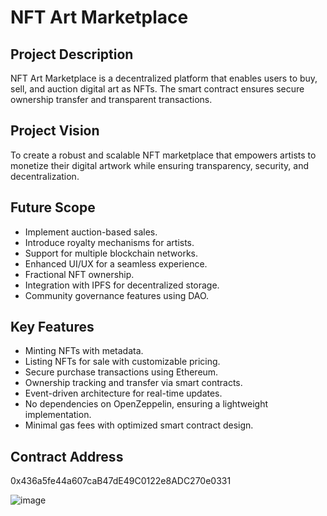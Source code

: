 # NFT Art Marketplace

## Project Description
NFT Art Marketplace is a decentralized platform that enables users to buy, sell, and auction digital art as NFTs. The smart contract ensures secure ownership transfer and transparent transactions.

## Project Vision
To create a robust and scalable NFT marketplace that empowers artists to monetize their digital artwork while ensuring transparency, security, and decentralization.

## Future Scope
- Implement auction-based sales.
- Introduce royalty mechanisms for artists.
- Support for multiple blockchain networks.
- Enhanced UI/UX for a seamless experience.
- Fractional NFT ownership.
- Integration with IPFS for decentralized storage.
- Community governance features using DAO.

## Key Features
- Minting NFTs with metadata.
- Listing NFTs for sale with customizable pricing.
- Secure purchase transactions using Ethereum.
- Ownership tracking and transfer via smart contracts.
- Event-driven architecture for real-time updates.
- No dependencies on OpenZeppelin, ensuring a lightweight implementation.
- Minimal gas fees with optimized smart contract design.

## Contract Address 
0x436a5fe44a607caB47dE49C0122e8ADC270e0331

![image](https://github.com/user-attachments/assets/ca937bf5-7e27-49e7-87a3-7dd406d741ac)
